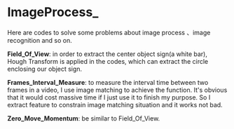 # ImageProcess_

Here are codes to solve some problems about image process 、image recognition and so on.


**Field_Of_View**: in order to extract the center object sign(a white bar), Hough Transform is applied in the codes, which can extract the circle enclosing our object sign. 

**Frames_Interval_Measure**: to measure the interval time between two frames in a video, I use image matching to achieve the function. It's obvious that it would cost massive time if I just use it to finish my purpose. So I extract feature to constrain image matching situation and it works not bad. 

**Zero_Move_Momentum**: be similar to Field_Of_View.

